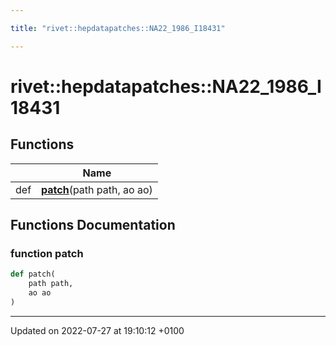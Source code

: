 ```yaml
---

title: "rivet::hepdatapatches::NA22_1986_I18431"

---
```


# rivet::hepdatapatches::NA22_1986_I18431



## Functions

|                | Name           |
| -------------- | -------------- |
| def | **[patch](http://example.org/namespaces/namespacerivet_1_1hepdatapatches_1_1na22__1986__i18431/#function-patch)**(path path, ao ao) |


## Functions Documentation

### function patch

```python
def patch(
    path path,
    ao ao
)
```






-------------------------------

Updated on 2022-07-27 at 19:10:12 +0100